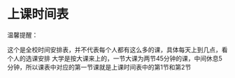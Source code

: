 # 上课时间表

温馨提醒：

  这个是全校时间安排表，并不代表每个人都有这么多的课，具体每天上到几点，看个人的选课安排
  大学是按大课来上的，一节大课为两节45分钟的课，中间休息5分钟，所以课表中对应的第一节课就是上课时间表中的第1节和第2节

